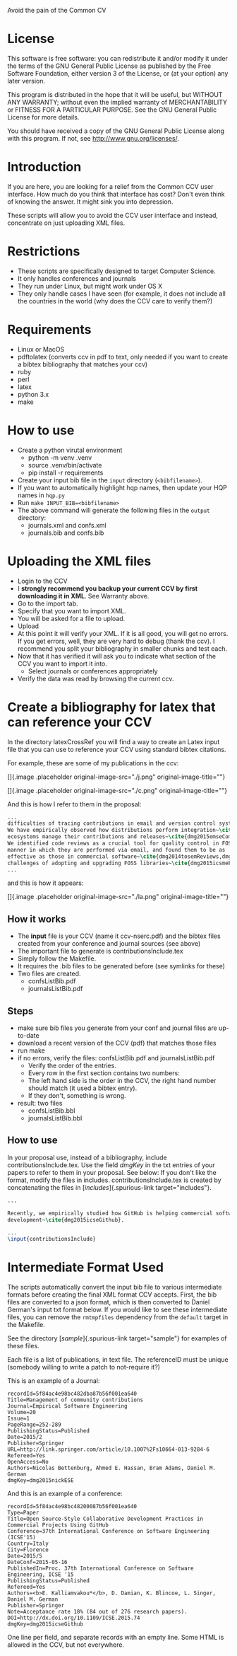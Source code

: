 Avoid the pain of the Common CV

# License

This software is free software: you can redistribute it and/or modify it
under the terms of the GNU General Public License as published by the
Free Software Foundation, either version 3 of the License, or (at your
option) any later version.

This program is distributed in the hope that it will be useful, but
WITHOUT ANY WARRANTY; without even the implied warranty of
MERCHANTABILITY or FITNESS FOR A PARTICULAR PURPOSE. See the GNU General
Public License for more details.

You should have received a copy of the GNU General Public License along
with this program. If not, see <http://www.gnu.org/licenses/>.

# Introduction

If you are here, you are looking for a relief from the Common CCV user
interface. How much do you think that interface has cost? Don\'t even
think of knowing the answer. It might sink you into depression.

These scripts will allow you to avoid the CCV user interface and
instead, concentrate on just uploading XML files.

# Restrictions

-   These scripts are specifically designed to target Computer Science.
-   It only handles conferences and journals
-   They run under Linux, but might work under OS X
-   They only handle cases I have seen (for example, it does not include
    all the countries in the world (why does the CCV care to verify
    them?)

# Requirements

-   Linux or MacOS
-   pdftolatex (converts ccv in pdf to text, only needed if you want to
    create a bibtex bibliography that matches your ccv)
-   ruby
-   perl
-   latex
-   python 3.x
-   make

# How to use

- Create a python virutal environment
  - python -m venv .venv
  - source .venv/bin/activate
  - pip install -r requirements 
- Create your input bib file in the `input` directory (`<bibfilename>`). 
- If you want to automatically highlight hqp names, then update your HQP names in `hqp.py`
- Run `make INPUT_BIB=<bibfilename>` 
- The above command will generate the following files in the `output` directory:
    -   journals.xml and confs.xml
    -   journals.bib and confs.bib


# Uploading the XML files

-   Login to the CCV
-   I **strongly recommend you backup your current CCV by first
    downloading it in XML**. See Warranty above.
-   Go to the import tab.
-   Specify that you want to import XML.
-   You will be asked for a file to upload.
-   Upload
-   At this point it will verify your XML. If it is all good, you will
    get no errors. If you get errors, well, they are very hard to debug
    (thank the ccv). I recommend you split your bibliography in smaller
    chunks and test each.
-   Now that it has verified it will ask you to indicate what section of
    the CCV you want to import it into.
    -   Select journals or conferences appropriately
-   Verify the data was read by browsing the current ccv.

# Create a bibliography for latex that can reference your CCV

In the directory latexCrossRef you will find a way to create an Latex
input file that you can use to reference your CCV using standard bibtex
citations.

For example, these are some of my publications in the ccv:

[]{.image .placeholder original-image-src="./j.png"
original-image-title=""}

[]{.image .placeholder original-image-src="./c.png"
original-image-title=""}

And this is how I refer to them in the proposal:

``` LaTeX
...
difficulties of tracing contributions in email and version control systems \cite{dmg2015contMining,dmg2014esemMailCommits}.
We have empirically observed how distributions perform integration~\cite{dmg2014eseDebianInt}, and how software
ecosystems manage their contributions and releases~\cite{dmg2015emseCommuContrib,dmg2013csmrR}
We identified code reviews as a crucial tool for quality control in FOSS projects, investigated the
manner in which they are performed via email, and found them to be as
effective as those in commercial software~\cite{dmg2014tosemReviews,dmg2012ieeeReviews}. We have also explored the
challenges of adopting and upgrading FOSS libraries~\cite{dmg2015icsmeEralib,dmg2014vissoftLib}.
...
```

and this is how it appears:

[]{.image .placeholder original-image-src="./la.png"
original-image-title=""}

## How it works

-   The **input** file is your CCV (name it ccv-nserc.pdf) and the
    bibtex files created from your conference and journal sources (see
    above)
-   The important file to generate is contributionsInclude.tex
-   Simply follow the Makefile.
-   It requires the .bib files to be generated before (see symlinks for
    these)
-   Two files are created.
    -   confsListBib.pdf
    -   journalsListBib.pdf

## Steps

-   make sure bib files you generate from your conf and journal files
    are up-to-date
-   download a recent version of the CCV (pdf) that matches those files
-   run make
-   if no errors, verify the files: confsListBib.pdf and
    journalsListBib.pdf
    -   Verify the order of the entries.
    -   Every row in the first section contains two numbers:
    -   The left hand side is the order in the CCV, the right hand
        number should match (it used a bibtex entry).
    -   If they don\'t, something is wrong.
-   result: two files
    -   confsListBib.bbl
    -   journalsListBib.bbl

## How to use

In your proposal use, instead of a bibliography, include
contributionsInclude.tex. Use the field *dmgKey* in the txt entries of
your papers to refer to them in your proposal. See below: If you don\'t
like the format, modify the files in includes. contributionsInclude.tex
is created by concatenating the files in [*includes*]{.spurious-link
target="includes"}.

``` LaTeX
...

Recently, we empirically studied how GitHub is helping commercial software
development~\cite{dmg2015icseGithub}. 

...
\input{contributionsInclude}

```


# Intermediate Format Used

The scripts automatically convert the input bib file to various intermediate formats before creating the final XML format CCV accepts. First, the bib files are converted to a json format, which is then converted to Daniel German's input txt format below. If you would like to see these intermediate files, you can remove the `rmtmpfiles` dependency from the `default` target in the Makefile.

See the directory [*sample*]{.spurious-link target="sample"} for
examples of these files.

Each file is a list of publications, in text file. The referenceID must
be unique (somebody willing to write a patch to not-require it?)

This is an example of a Journal:

    recordId=5f84ac4e98bc482dba87b56f001ea640
    Title=Management of community contributions
    Journal=Empirical Software Engineering
    Volume=20
    Issue=1
    PageRange=252-289
    PublishingStatus=Published
    Date=2015/2
    Publisher=Springer
    URL=http://link.springer.com/article/10.1007%2Fs10664-013-9284-6
    Refereed=Yes
    OpenAccess=No
    Authors=Nicolas Bettenburg, Ahmed E. Hassan, Bram Adams, Daniel M. German
    dmgKey=dmg2015nickESE

And this is an example of a conference:

    recordId=5f84ac4e98bc48200087b56f001ea640
    Type=Paper
    Title=Open Source-Style Collaborative Development Practices in Commercial Projects Using GitHub
    Conference=37th International Conference on Software Engineering (ICSE'15)
    Country=Italy
    City=Florence
    Date=2015/5
    DateConf=2015-05-16
    PublishedIn=Proc. 37th International Conference on Software Engineering, ICSE '15
    PublishingStatus=Published
    Refereed=Yes
    Authors=<b>E. Kalliamvakou*</b>, D. Damian, K. Blincoe, L. Singer, Daniel M. German
    Publisher=Springer
    Note=Acceptance rate 18% (84 out of 276 research papers).
    DOI=http://dx.doi.org/10.1109/ICSE.2015.74
    dmgKey=dmg2015icseGithub

One line per field, and separate records with an empty line. Some HTML
is allowed in the CCV, but not everywhere.


